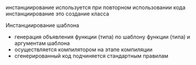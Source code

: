 инстанциирование используется при повторном использовании кода
инстанциирование это создание класса

Инстанциирование шаблона 
- генерация объявления функции (типа) по шаблону функции (типа) и аргументам шаблона 
- осуществляется компилятором на этапе компиляции 
- сгенерированный код подчиняется стандартным правилам